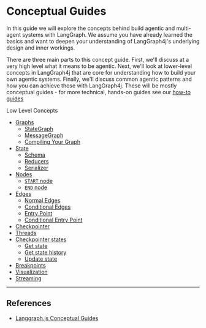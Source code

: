 # Conceptual Guides

In this guide we will explore the concepts behind build agentic and multi-agent systems with LangGraph. We assume you have already learned the basics and want to deepen your understanding of LangGraph4j's underlying design and inner workings.

There are three main parts to this concept guide. First, we'll discuss at a very high level what it means to be agentic. Next, we'll look at lower-level concepts in LangGraph4j that are core for understanding how to build your own agentic systems. Finally, we'll discuss common agentic patterns and how you can achieve those with LangGraph4j. These will be mostly conceptual guides - for more technical, hands-on guides see our [how-to guides](../how-tos/index.md)

<!-- 
LangGraph4j for Agentic Applications

- [What does it mean to be agentic?](high_level.md#what-does-it-mean-to-be-agentic)
- [Why LangGraph4j](high_level.md#why-langgraph)
- [Deployment](high_level.md#deployment) 
-->

Low Level Concepts

- [Graphs](low_level.md#graphs)
    - [StateGraph](low_level.md#stategraph)
    - [MessageGraph](low_level.md#messagegraph)
    - [Compiling Your Graph](low_level.md#compiling-your-graph)
- [State](low_level.md#state)
    - [Schema](low_level.md#schema)
    - [Reducers](low_level.md#reducers)
    <!-- - [MessageState](low_level.md#messagestate) -->
    - [Serializer](low_level.md#serializer)
- [Nodes](low_level.md#nodes)
    - [`START` node](low_level.md#start-node)
    - [`END` node](low_level.md#end-node)
- [Edges](low_level.md#edges)
    - [Normal Edges](low_level.md#normal-edges)
    - [Conditional Edges](low_level.md#conditional-edges)
    - [Entry Point](low_level.md#entry-point)
    - [Conditional Entry Point](low_level.md#conditional-entry-point)
- [Checkpointer](low_level.md#Checkpointer)
- [Threads](low_level.md#Threads)
- [Checkpointer states](low_level.md#checkpointer-state)
    - [Get state](low_level.md#get-state)
    - [Get state history](low_level.md#get-state-history)
    - [Update state](low_level.md#update-state)
- [Breakpoints](low_level.md#Breakpoints)
- [Visualization](low_level.md#Visualization)
- [Streaming](streaming.md)

<!-- 
Common Agentic Patterns

- [Structured output](agentic_concepts.md#structured-output)
- [Tool calling](agentic_concepts.md#tool-calling)
- [Memory](agentic_concepts.md#memory)
- [Human in the loop](agentic_concepts.md#human-in-the-loop)
    - [Approval](agentic_concepts.md#approval)
    - [Wait for input](agentic_concepts.md#wait-for-input)
    - [Edit agent actions](agentic_concepts.md#edit-agent-actions)
    - [Time travel](agentic_concepts.md#time-travel)
- [Multi-agent](agentic_concepts.md#multi-agent)
- [Planning](agentic_concepts.md#planning)
- [Reflection](agentic_concepts.md#reflection)
- [Off-the-shelf ReAct Agent](agentic_concepts.md#react-agent) 
-->

***

## References

* [Langgraph.js Conceptual Guides](https://langchain-ai.github.io/langgraphjs/concepts/)